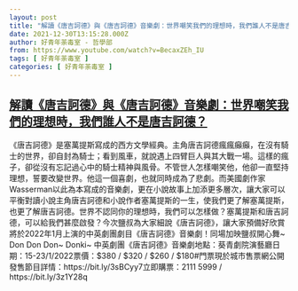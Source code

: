 ```yaml
---
layout: post
title: "解讀《唐吉訶德》與《唐吉訶德》音樂劇：世界嘲笑我們的理想時，我們誰人不是唐吉訶德？"
date: 2021-12-30T13:15:28.000Z
author: 好青年荼毒室 - 哲學部
from: https://www.youtube.com/watch?v=BecaxZEh_IU
tags: [ 好青年荼毒室 ]
categories: [ 好青年荼毒室 ]
---
```

<!--1640870128000-->
[解讀《唐吉訶德》與《唐吉訶德》音樂劇：世界嘲笑我們的理想時，我們誰人不是唐吉訶德？](https://www.youtube.com/watch?v=BecaxZEh_IU)
------

<div>
《唐吉訶德》是塞萬提斯寫成的西方文學經典。主角唐吉訶德瘋瘋癲癲，在沒有騎士的世界，卻自封為騎士；看到風車，就說遇上四臂巨人與其大戰一場。這樣的瘋子，卻從沒有忘記過心中的騎士精神與風骨。不管世人怎樣嘲笑他，他卻一直堅持理想，誓要改變世界。他這一個喜劇，也就同時成為了悲劇。而美國劇作家Wasserman以此為本寫成的音樂劇，更在小說故事上加添更多層次，讓大家可以平衡對讀小說主角唐吉訶德和小說作者塞萬提斯的一生，使我們更了解塞萬提斯，也更了解唐吉訶德。世界不認同你的理想時，我們可以怎樣做？塞萬提斯和唐吉訶德，可以給我們甚麼啟發？今次鹽叔為大家細說《唐吉訶德》，讓大家預備好欣賞將於2022年1月上演的中英劇團劇目《唐吉訶德》音樂劇！同場加映鹽叔開心舞~ Don Don Don~ Donki~ 中英劇團《唐吉訶德》音樂劇地點：葵青劇院演藝廳日期：15-23/1/2022票價：$380 / $320 / $260 / $180#門票現於城市售票網公開發售節目詳情：https://bit.ly/3sBCyy7立即購票：2111 5999 / https://bit.ly/3z1Y28q
</div>
